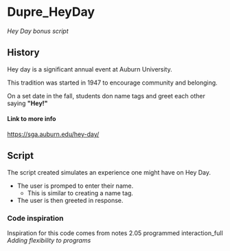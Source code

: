 # Dupre_HeyDay
*Hey Day bonus script*

## History

Hey day is a significant annual event at Auburn University.

This tradition was started in 1947 to encourage community and belonging.

On a set date in the fall, students don name tags and greet each other saying **"Hey!"** 

#### Link to more info
https://sga.auburn.edu/hey-day/

## Script
The script created simulates an experience one might have on Hey Day.
- The user is promped to enter their name.
   - This is similar to creating a name tag.
- The user is then greeted in response.

### Code inspiration
Inspiration for this code comes from notes 2.05 programmed interaction_full *Adding flexibility to programs*
